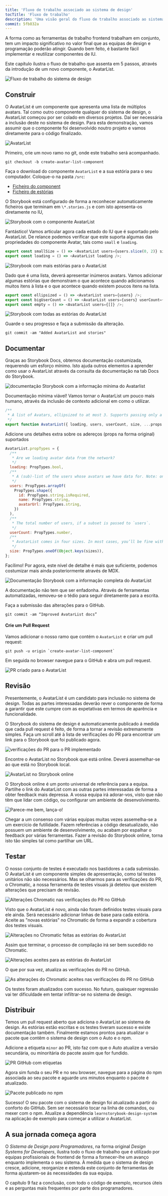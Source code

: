 ```yaml
---
title: 'Fluxo de trabalho associado ao sistema de design'
tocTitle: 'Fluxo de trabalho'
description: 'Uma visão geral do fluxo de trabalho associado ao sistema de design para programadores frontend'
commit: 5fb832a
---
```


A forma como as ferramentas de trabalho frontend trabalham em conjunto, tem um impacto significativo no valor final que as equipas de design e programação poderão atingir. Quando bem feito, é bastante fácil implementar e reutilizar componentes de IU.

Este capítulo ilustra o fluxo de trabalho que assenta em 5 passos, através
da introdução de um novo componente, o AvatarList.

![Fluxo de trabalho do sistema de design](/design-systems-for-developers/design-system-workflow-horizontal.jpg)

## Construir

O AvatarList é um componente que apresenta uma lista de múltiplos avatars. Tal como outro componente qualquer do sistema de design, o AvatarList começou por ser colado em diversos projetos. Daí ser necessária a inclusão deste no sistema de design. Para esta demonstração, vamos assumir que o componente foi desenvolvido noutro projeto e vamos diretamente para o código finalizado.

![AvatarList](/design-systems-for-developers/AvatarList.jpg)

Primeiro, crie um novo ramo no git, onde este trabalho será acompanhado.

```shell
git checkout -b create-avatar-list-component
```

Faça o download do componente `AvatarList` e a sua estória para o seu computador. Coloque-o na pasta `/src`:

- [Ficheiro do component](https://raw.githubusercontent.com/chromaui/learnstorybook-design-system/2347a5e8b27635f39091728d0845ff7a2ded3699/src/AvatarList.js)
- [Ficheiro de estórias](https://raw.githubusercontent.com/chromaui/learnstorybook-design-system/2347a5e8b27635f39091728d0845ff7a2ded3699/src/AvatarList.stories.js)

O Storybook está configurado de forma a reconhecer automaticamente ficheiros que terminam em `\*.stories.js` e com isto apresenta-os diretamente no IU,

![Storybook com o componente AvatarList](/design-systems-for-developers/storybook-with-avatarlist.png)

Fantástico! Vamos articular agora cada estado do IU que é suportado pelo AvatarList. De relance podemos verificar que este suporta algumas das propriedades do componente Avatar, tais como `small` e `loading`.

```js:title=src/AvatarList.stories.js
export const smallSize = () => <AvatarList users={users.slice(0, 2)} size="small" />;
export const loading = () => <AvatarList loading />;
```

![Storybook com mais estórias para o AvatarList](/design-systems-for-developers/storybook-with-avatarlist-loading.png)

Dado que é uma lista, deverá apresentar inúmeros avatars. Vamos adicionar algumas estórias que demonstram o que acontece quando adicionamos muitos itens à lista e o que acontece quando existem poucos itens na lista.

```js:title=src/AvatarList.stories.js
export const ellipsized = () => <AvatarList users={users} />;
export const bigUserCount = () => <AvatarList users={users} userCount={100} />;
export const empty = () => <AvatarList users={[]} />;
```

![Storybook com todas as estórias do AvatarList](/design-systems-for-developers/storybook-with-all-avatarlist-stories.png)

Guarde o seu progresso e faça a submissão da alteração.

```shell
git commit -am "Added AvatarList and stories"
```

## Documentar

Graças ao Storybook Docs, obtemos documentação costumizada, requerendo um esforço mínimo. Isto ajuda outros elementos a aprender como usar o AvatarList através da consulta da documentação na tab Docs do Storybook.

![documentação Storybook com a informação mínima do Avatarlist](/design-systems-for-developers/storybook-docs-minimal-avatarlist.png)

Documentação mínima viável! Vamos tornar o AvatarList um pouco mais humano, através da inclusão de contexto adicional em como o utilizar.

```js:title=src/AvatarList.js
/**
 * A list of Avatars, ellipsized to at most 3. Supports passing only a subset of the total user count.
 */
export function AvatarList({ loading, users, userCount, size, ...props }) {}
```

Adicione uns detalhes extra sobre os adereços (props na forma original) suportados

```js:title=src/AvatarList.js
AvatarList.propTypes = {
  /**
   * Are we loading avatar data from the network?
   */
  loading: PropTypes.bool,
  /**
   * A (sub)-list of the users whose avatars we have data for. Note: only 3 will be displayed.
   */
  users: PropTypes.arrayOf(
    PropTypes.shape({
      id: PropTypes.string.isRequired,
      name: PropTypes.string,
      avatarUrl: PropTypes.string,
    })
  ),
  /**
   * The total number of users, if a subset is passed to `users`.
   */
  userCount: PropTypes.number,
  /**
   * AvatarList comes in four sizes. In most cases, you’ll be fine with `medium`.
   */
  size: PropTypes.oneOf(Object.keys(sizes)),
};
```

Facílimo! Por agora, este nível de detalhe é mais que suficiente, podemos costumizar mais ainda posteriormente através de MDX.

![Documentação Storybook com a informação completa do AvatarList](/design-systems-for-developers/storybook-docs-full-avatarlist.png)

A documentação não tem que ser enfadonha. Através de ferramentas automatizadas, removeu-se o tédio para seguir diretamente para a escrita.

Faça a submissão das alterações para o GitHub.

```shell
git commit -am “Improved AvatarList docs”
```

<h4>Crie um Pull Request</h4>

Vamos adicionar o nosso ramo que contém o `AvatarList` e criar um pull request:

```shell
git push -u origin `create-avatar-list-component`
```

Em seguida no browser navegue para o GitHub e abra um pull request.

![PR criado para o AvatarList](/design-systems-for-developers/github-pr-create-avatarlist.png)

## Revisão

Presentemente, o AvatarList é um candidato para inclusão no sistema de design. Todas as partes interessadas deverão rever o componente de forma a garantir que este cumpre com as expetativas em termos de aparência e funcionalidade.

O Storybook do sistema de design é automaticamente publicado á medida que cada pull request é feito, de forma a tornar a revisão extremamente simples. Faça um scroll até à lista de verificações do PR para encontrar um link para o Storybook que foi publicado agora.

![verificações do PR para o PR implementado](/design-systems-for-developers/github-pr-checks-deployed.png)

Encontre o AvatarList no Storybook que está online. Deverá assemelhar-se ao que está no Storybook local.

![AvatarList no Storybook online](/design-systems-for-developers/netlify-deployed-avatarlist-stories.png)

O Storybook online é um ponto universal de referência para a equipa. Partilhe o link do AvatarList com as outras partes interessadas de forma a obter feedback mais depressa. A vossa equipa irá adorar-vos, visto que não têm que lidar com código, ou configurar um ambiente de desenvolvimento.

![Parece-me bem, lança-o!](/design-systems-for-developers/visual-review-shipit.png)

Chegar a um consenso com várias equipas muitas vezes assemelha-se a um exercício de futilidade. Fazem referências a código desatualizado, não possuem um ambiente de desenvolvimento, ou acabam por espalhar o feedback por várias ferramentas. Fazer a revisão do Storybook online, torna isto tão simples tal como partilhar um URL.

## Testar

O nosso conjunto de testes é executado nos bastidores a cada submissão. O AvatarList é um componente simples de apresentação, como tal testes unitários não são necessários. Mas se olharmos para as verificações do PR, o Chromatic, a nossa ferramenta de testes visuais já detetou que existem alterações que precisam de revisão.

![Alterações Chromatic nas verificações do PR no GitHub](/design-systems-for-developers/github-pr-checks-chromatic-changes.png)

Visto que o AvatarList é novo, ainda não foram definidos testes visuais para ele ainda. Será necessário adicionar linhas de base para cada estória. Aceite as "novas estórias" no Chromatic de forma a expandir a cobertura dos testes visuais.

![Alterações no Chromatic feitas as estórias do AvatarList](/design-systems-for-developers/chromatic-avatarlist-changes.png)

Assim que terminar, o processo de compilação irá ser bem sucedido no Chromatic.

![Alterações aceites para as estórias do AvatarList](/design-systems-for-developers/chromatic-avatarlist-changes-accepted.png)

O que por sua vez, atualiza as verificações do PR no GitHub.

![As alterações do Chromatic aceites nas verificações do PR no GitHub](/design-systems-for-developers/github-pr-checks-chromatic-changes-accepted.png)

Os testes foram atualizados com sucesso. No futuro, quaisquer regressão vai ter dificuldade em tentar infiltrar-se no sistema de design.

## Distribuir

Temos um pull request aberto que adiciona o AvatarList ao sistema de design. As estórias estão escritas e os testes tiveram sucesso e existe documentação também. Finalmente estamos prontos para atualizar o pacote que contêm o sistema de design com o Auto e o npm.

Adicione a etiqueta `minor` ao PR, isto faz com que o Auto atualize a versão secundária, ou minoritária do pacote assim que for fundido.

![PR GitHub com etiquetas](/design-systems-for-developers/github-pr-labelled.png)

Agora sim funda o seu PR e no seu browser, navegue para a página do npm associada ao seu pacote e aguarde uns minutos enquanto o pacote é atualizado.

![Pacote publicado no npm](/design-systems-for-developers/npm-published-package.png)

Sucesso! O seu pacote com o sistema de design foi atualizado a partir do conforto do GitHub. Sem ser necessário tocar na linha de comandos, ou mexer com o npm. Atualize a dependência `learnstorybook-design-system` na aplicação de exemplo para começar a utilizar o AvatarList.

## A sua jornada começa agora

O _Sistema de Design para Programadores_, na forma original _Design Systems for Developers_, ilustra todo o fluxo de trabalho que é utilizado por equipas profissionais de frontend de forma a fornecer-lhe um avanço enquanto implementa o seu sistema. À medida que o sistema de design cresce, adicione, reorganize e estenda este conjunto de ferramentas de forma ajustarem-se ás necessidades da sua equipa.

O capítulo 9 faz a conclusão, com todo o código de exemplo, recursos úteis e as perguntas mais frequentes por parte dos programadores.
